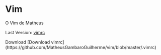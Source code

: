 # Vim
O Vim de Matheus

Last Version: <a href="https://github.com/MatheusGambaroGuilherme/vim/blob/master/.vimrc">vimrc</a>
<div>
Download [Download vimrc](https://github.com/MatheusGambaroGuilherme/vim/blob/master/.vimrc)
</div>
